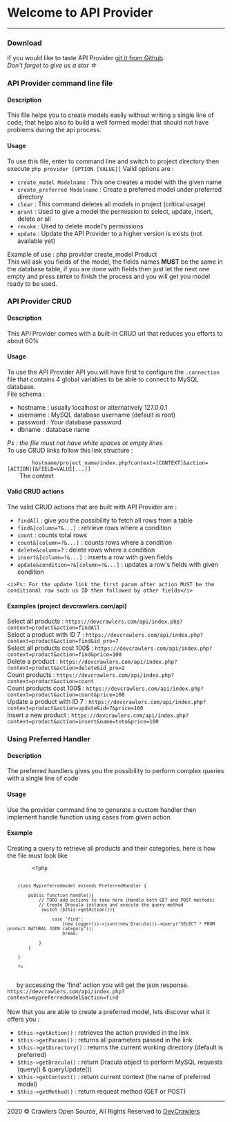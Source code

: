 <h1>Welcome to API Provider
</h1>
<hr>

<h3>Download</h3>
<p>
    If you would like to taste API Provider <a href="https://github.com/dev-hb/apiprovider" target="_blank">git it from Github</a>.<br />
    <i>Don't forget to give us a star &star;</i>
</p>

<h3>API Provider command line file</h3>
<h4>Description</h4>
<p>
    This file helps you to create models easily without writing a single line of code, that helps also to build a well formed
    model that should not have problems during the api process.
</p>
<h4>Usage</h4>
<p>
    To use this file, enter to command line and switch to project directory then execute <code>php provider [OPTION [VALUE]]</code>
    Valid options are :
    <ul>
        <li><code>create_model Modelname</code> : This one creates a model with the given name</li>
        <li><code>create_preferred Modelname</code> : Create a preferred model under preferred directory</li>
        <li><code>clear</code> : This command deletes all models in project (critical usage)</li>
        <li><code>grant</code> : Used to give a model the permission to select, update, insert, delete or all</li>
        <li><code>revoke</code> : Used to delete model's permissions</li>
        <li><code>update</code> : Update the API Provider to a higher version is exists (not available yet)</li>
    </ul>
    Example of use : php provider create_model Product<br />
    This will ask you fields of the model, the fields names <b>MUST</b> be the same in the database table, if you are done with fields
    then just let the next one empty and press <code>ENTER</code> to finish the process and you will get you model ready to be used.
</p>

<h3>API Provider CRUD</h3>
<h4>Description</h4>
<p>
    This API Provider comes with a built-in CRUD url that reduces you efforts to about 60%
</p>
<h4>Usage</h4>
<p>
    To use the API Provider API you will have first to configure the <code>.connection</code> file that contains 4 global variables to
    be able to connect to MySQL database.<br />
    File schema :<br />
    <ul>
        <li>hostname : usually localhost or alternatively 127.0.0.1</li>
    <li>username : MySQL database username (default is root)</li>
    <li>password : Your database password</li>
    <li>dbname : database name</li>
</ul>
<i>Ps : the file must not have white spaces ot empty lines</i>
<br>
    To use CRUD links follow this link structure :<br />
    <code>
        hostname/project_name/index.php?context=[CONTEXT]&action=[ACTION][&FIELD=VALUE[...]]
    </code>
    The context
</p>

<h4>Valid CRUD actions</h4>
<p>
    The valid CRUD actions that are built with API Provider are : <br />
    <ul>
        <li><code>findAll</code> : give you the possibility to fetch all rows from a table</li>
        <li><code>find&[column=?&...]</code> : retrieve rows where a condition</li>
        <li><code>count</code> : counts total rows</li>
        <li><code>count&[column=?&...]</code> : counts rows where a condition</li>
        <li><code>delete&column=?</code> : delete rows where a condition</li>
        <li><code>insert&[column=?&...]</code> : inserts a row with given fields</li>
        <li><code>update&condition=?&[column=?&...]</code> : updates a row's fields with given condition</li>
    </ul>

    <i>Ps: For the update link the first param after action MUST be the conditional row such us ID then followed by other fields</i>
</p>

<h4>Examples (project devcrawlers.com/api)</h4>
<p>
    Select all products : <code>https://devcrawlers.com/api/index.php?context=product&action=findAll</code><br/>
    Select a product with ID 7 : <code>https://devcrawlers.com/api/index.php?context=product&action=find&id_pro=7</code><br/>
    Select all products cost 100$ : <code>https://devcrawlers.com/api/index.php?context=product&action=find&price=100</code><br/>
    Delete a product : <code>https://devcrawlers.com/api/index.php?context=product&action=delete&id_pro=2</code><br/>
    Count products : <code>https://devcrawlers.com/api/index.php?context=product&action=count</code><br/>
    Count products cost 100$ : <code>https://devcrawlers.com/api/index.php?context=product&action=count&price=100</code><br/>
    Update a product with ID 7 : <code>https://devcrawlers.com/api/index.php?context=product&action=update&id=7&price=160</code><br />
    Insert a new product : <code>https://devcrawlers.com/api/index.php?context=product&action=insert&name=toto&price=100</code><br />
</p>

<h3>Using Preferred Handler</h3>
<h4>Description</h4>
<p>
    The preferred handlers gives you the possibility to perform complex queries with a single line of code
</p>
<h4>Usage</h4>
<p>
    Use the provider command line to generate a custom handler then implement handle function using cases from given action<br />
</p>
<h4>Example</h4>
<p>
    Creating a query to retrieve all products and their categories, here is how the file must look like<br />
    <code>
        &lt?php

        class Mypreferredmodel extends PreferredHandler {
    
            public function handle(){
                // TODO add actions to take here (Handle both GET and POST methods)
                // Create Dracula instance and execute the query method
                 switch ($this->getAction()){
    
                     case 'find':
                         (new Logger())->json((new Dracula())->query("SELECT * FROM product NATURAL JOIN category"));
                         break;
    
                }
            }
    
        }
    
        ?>
   </code>
by accessing the 'find' action you will get the json response.<br />
<code>https://devcrawlers.com/api/index.php?context=mypreferredmodel&action=find</code>
<br />
<br />
Now that you are able to create a preferred model, lets discover what it offers you : <br />
<ul>
    <li><code>$this->getAction()</code> : retrieves the action provided in the link</li>
    <li><code>$this->getParams()</code> : returns all parameters passed in the link</li>
    <li><code>$this->getDirectory()</code> : returns the current working directory (default is preferred)</li>
    <li><code>$this->getDracula()</code> : return Dracula object to perform MySQL requests (query() & queryUpdate())</li>
    <li><code>$this->getContext()</code> : return current context (the name of preferred model)</li>
    <li><code>$this->getMethod()</code> : return request method (GET or POST)</li>
</ul>
</p>

<hr>
2020 &copy; Crawlers Open Source, All Rights Reserved to <a href="https://devcrawlers.com" target="_blank">DevCrawlers</a>